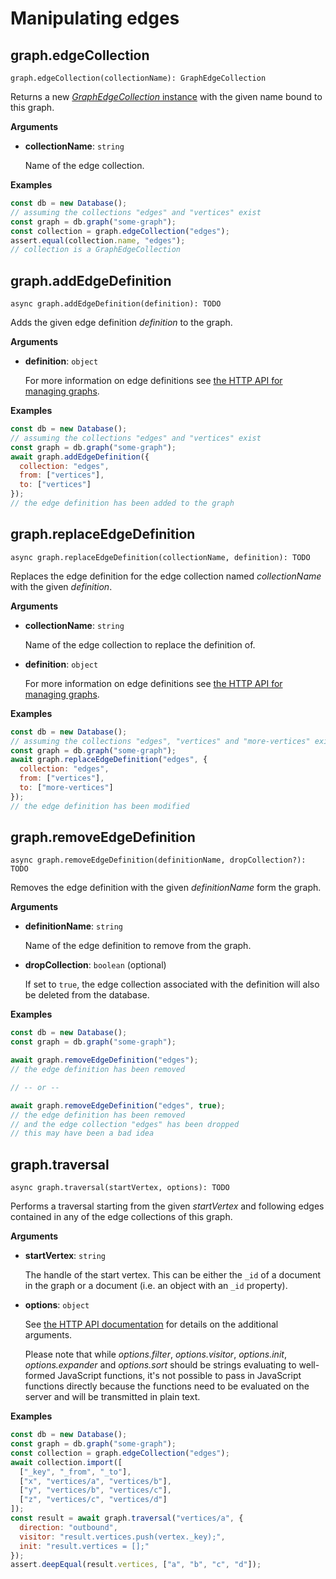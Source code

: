 # Manipulating edges

## graph.edgeCollection

`graph.edgeCollection(collectionName): GraphEdgeCollection`

Returns a new [_GraphEdgeCollection_ instance](EdgeCollection.md) with
the given name bound to this graph.

**Arguments**

- **collectionName**: `string`

  Name of the edge collection.

**Examples**

```js
const db = new Database();
// assuming the collections "edges" and "vertices" exist
const graph = db.graph("some-graph");
const collection = graph.edgeCollection("edges");
assert.equal(collection.name, "edges");
// collection is a GraphEdgeCollection
```

## graph.addEdgeDefinition

`async graph.addEdgeDefinition(definition): TODO`

Adds the given edge definition _definition_ to the graph.

**Arguments**

- **definition**: `object`

  For more information on edge definitions see
  [the HTTP API for managing graphs](https://docs.arangodb.com/latest/HTTP/Gharial/Management.html).

**Examples**

```js
const db = new Database();
// assuming the collections "edges" and "vertices" exist
const graph = db.graph("some-graph");
await graph.addEdgeDefinition({
  collection: "edges",
  from: ["vertices"],
  to: ["vertices"]
});
// the edge definition has been added to the graph
```

## graph.replaceEdgeDefinition

`async graph.replaceEdgeDefinition(collectionName, definition): TODO`

Replaces the edge definition for the edge collection named _collectionName_ with
the given _definition_.

**Arguments**

- **collectionName**: `string`

  Name of the edge collection to replace the definition of.

- **definition**: `object`

  For more information on edge definitions see
  [the HTTP API for managing graphs](https://docs.arangodb.com/latest/HTTP/Gharial/Management.html).

**Examples**

```js
const db = new Database();
// assuming the collections "edges", "vertices" and "more-vertices" exist
const graph = db.graph("some-graph");
await graph.replaceEdgeDefinition("edges", {
  collection: "edges",
  from: ["vertices"],
  to: ["more-vertices"]
});
// the edge definition has been modified
```

## graph.removeEdgeDefinition

`async graph.removeEdgeDefinition(definitionName, dropCollection?): TODO`

Removes the edge definition with the given _definitionName_ form the graph.

**Arguments**

- **definitionName**: `string`

  Name of the edge definition to remove from the graph.

- **dropCollection**: `boolean` (optional)

  If set to `true`, the edge collection associated with the definition will also
  be deleted from the database.

**Examples**

```js
const db = new Database();
const graph = db.graph("some-graph");

await graph.removeEdgeDefinition("edges");
// the edge definition has been removed

// -- or --

await graph.removeEdgeDefinition("edges", true);
// the edge definition has been removed
// and the edge collection "edges" has been dropped
// this may have been a bad idea
```

## graph.traversal

`async graph.traversal(startVertex, options): TODO`

Performs a traversal starting from the given _startVertex_ and following edges
contained in any of the edge collections of this graph.

**Arguments**

- **startVertex**: `string`

  The handle of the start vertex. This can be either the `_id` of a document in
  the graph or a document (i.e. an object with an `_id` property).

- **options**: `object`

  See
  [the HTTP API documentation](https://docs.arangodb.com/latest/HTTP/Traversal/index.html)
  for details on the additional arguments.

  Please note that while _options.filter_, _options.visitor_, _options.init_,
  _options.expander_ and _options.sort_ should be strings evaluating to well-formed
  JavaScript functions, it's not possible to pass in JavaScript functions
  directly because the functions need to be evaluated on the server and will be
  transmitted in plain text.

**Examples**

```js
const db = new Database();
const graph = db.graph("some-graph");
const collection = graph.edgeCollection("edges");
await collection.import([
  ["_key", "_from", "_to"],
  ["x", "vertices/a", "vertices/b"],
  ["y", "vertices/b", "vertices/c"],
  ["z", "vertices/c", "vertices/d"]
]);
const result = await graph.traversal("vertices/a", {
  direction: "outbound",
  visitor: "result.vertices.push(vertex._key);",
  init: "result.vertices = [];"
});
assert.deepEqual(result.vertices, ["a", "b", "c", "d"]);
```
